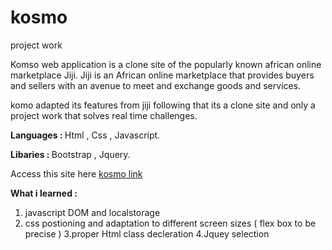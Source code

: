 # kosmo
project work

Komso web application is a clone site of the popularly known african online marketplace Jiji. Jiji is an African online marketplace that provides buyers and sellers with an avenue to meet and exchange goods and services. 
 
 komo adapted its features from jiji following that its a clone site and only a project work that solves real time challenges.
 
 <strong> Languages : </strong> Html , Css , Javascript.
 
  <strong> Libaries : </strong> Bootstrap , Jquery.
  
  Access this site  here [kosmo link](https://www.kosmo.davisisibor.com)
  
  
  <strong> What i learned : </strong> 
  1. javascript DOM and localstorage 
  2. css postioning and adaptation to different screen sizes ( flex box to be precise )
  3.proper Html class decleration
  4.Jquey selection
  
